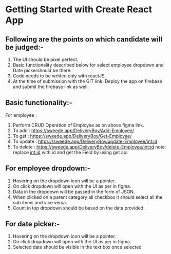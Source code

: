 # Getting Started with Create React App

## Following are the points on which candidate will be judged:-
1. The UI should be pixel perfect.
2. Basic functionality described below for select employee dropdown and Date pickershould
be there.
3. Code needs to be written only with reactJS.
4. At the time of submission with the GIT link. Deploy the app on firebase and submit the
firebase link as well.

## Basic functionality:-
 For employee :
1. Perform CRUD Operation of Employee as on above figma link.
2. To add : https://sweede.app/DeliveryBoy/Add-Employee/
3. To get : https://sweede.app/DeliveryBoy/Get-Employee/
4. To update : https://sweede.app/DeliveryBoy/update-Employee/<int:id> 
5. To delete : https://sweede.app/DeliveryBoy/delete-Employee/<int:id> 
note: replace <int:id> with id and get the Field by using get api

## For employee dropdown:-
1. Hovering on the dropdown icon will be a pointer.
2. On click dropdown will open with the UI as per in figma.
3. Data in the dropdown will be passed in the form of JSON.
4. When clicked on a parent category all checkbox it should select all the sub items and vice
versa.
5. Count in top dropdown should be based on the data provided.


## For date picker:-
1. Hovering on the dropdown icon will be a pointer.
2. On click dropdown will open with the UI as per in figma.
3. Selected date should be visible in the text box once selected